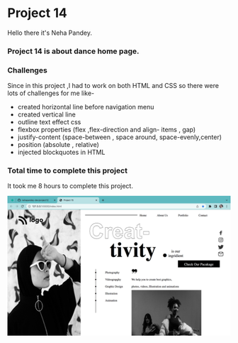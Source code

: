 # Project 14

Hello there it's Neha Pandey.

### Project 14 is about dance home page.

### Challenges
Since in this project ,I had to work on both HTML and CSS so there were lots of challenges for me like-
- created horizontal line before navigation menu
- created vertical line 
- outline text effect css
- flexbox properties (flex ,flex-direction and align- items , gap)
- justify-content (space-between , space around, space-evenly,center)
- position (absolute , relative)
- injected blockquotes in HTML


### Total time to complete this project

It took me 8 hours to complete this project.

![myproject link](./projet14-img.png)
